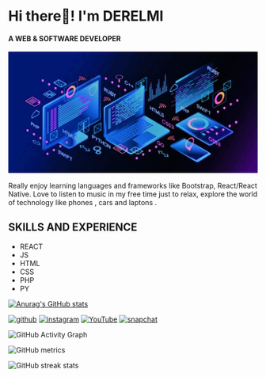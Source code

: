   # Hi there👋! I'm DERELMI
#### A WEB & SOFTWARE DEVELOPER
![WEB & SOFTWARE DEVELOPER](https://github.com/Derelmi/Derelmi/blob/main/programming-web-banner-best-languages-260nw-1676060566%20(2).jpg)

Really enjoy learning languages and frameworks like Bootstrap, React/React Native. Love to listen to music in my free time just to relax, explore the world of technology like phones , cars and laptons .

## SKILLS AND EXPERIENCE 
  * REACT
  * JS 
  * HTML
  * CSS 
  * PHP
  * PY
 
 
   [![Anurag's GitHub stats](https://github-readme-stats.vercel.app/api?username=DERELMI&theme=radical)](https://github.com/anuraghazra/github-readme-stats) 
   
   [<img src='https://cdn.jsdelivr.net/npm/simple-icons@3.0.1/icons/github.svg' alt='github' height='40'>](https://github.com/Derelmi)  [<img src='https://cdn.jsdelivr.net/npm/simple-icons@3.0.1/icons/instagram.svg' alt='instagram' height='40'>](https://www.instagram.com/de_rel_mi/)  [<img src='https://cdn.jsdelivr.net/npm/simple-icons@3.0.1/icons/youtube.svg' alt='YouTube' height='40'>](https://www.youtube.com/channel/De_Rel_Mi)  [<img src='https://cdn.jsdelivr.net/npm/simple-icons@3.0.1/icons/snapchat.svg' alt='snapchat' height='40'>](chukwu-derelmi)  


  ![GitHub Activity Graph](https://activity-graph.herokuapp.com/graph?username=Derelmi)  

![GitHub metrics](https://metrics.lecoq.io/Derelmi)  

![GitHub streak stats](https://github-readme-streak-stats.herokuapp.com/?user=Derelmi)  

